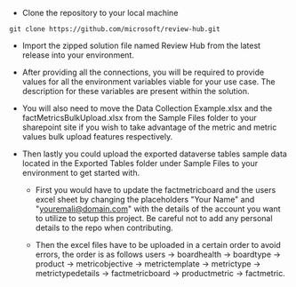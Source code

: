 - Clone the repository to your local machine 
```
git clone https://github.com/microsoft/review-hub.git
```
- Import the zipped solution file named Review Hub from the latest release into your environment.

- After providing all the connections, you will be required to provide values for all the environment variables viable for your use case. The description for these variables are present within the solution.

- You will also need to move the Data Collection Example.xlsx and the factMetricsBulkUpload.xlsx from the Sample Files folder to your sharepoint site if you wish to take advantage of the metric and metric values bulk upload features respectively.

- Then lastly you could upload the exported dataverse tables sample data located in the Exported Tables folder under Sample Files to your environment to get started with.

  - First you would have to update the factmetricboard and the users excel sheet by changing the placeholders "Your Name" and "youremali@domain.com" with the details of the account you want to utilize to setup this project. Be careful not to add any personal details to the repo when contributing.
 
  - Then the excel files have to be uploaded in a certain order to avoid errors, the order is as follows users -> boardhealth -> boardtype -> product -> metricobjective -> metrictemplate -> metrictype -> metrictypedetails -> factmetricboard -> productmetric -> factmetric.